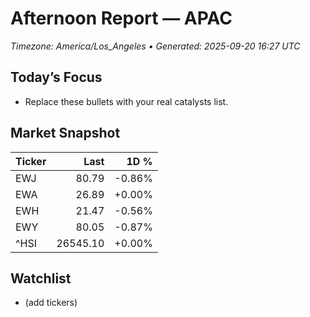 # Afternoon Report — APAC
_Timezone: America/Los_Angeles • Generated: 2025-09-20 16:27 UTC_

## Today’s Focus
- Replace these bullets with your real catalysts list.

## Market Snapshot
| Ticker | Last | 1D % |
|---|---:|---:|
| EWJ | 80.79 | -0.86% |
| EWA | 26.89 | +0.00% |
| EWH | 21.47 | -0.56% |
| EWY | 80.05 | -0.87% |
| ^HSI | 26545.10 | +0.00% |

## Watchlist
- (add tickers)
